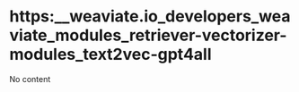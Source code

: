 # https:__weaviate.io_developers_weaviate_modules_retriever-vectorizer-modules_text2vec-gpt4all
No content